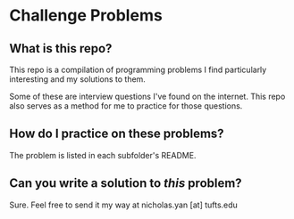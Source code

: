# Challenge Problems

## What is this repo?

This repo is a compilation of programming problems I find particularly interesting and my solutions to them.

Some of these are interview questions I've found on the internet. This repo also serves as a method for me to practice for those questions.

## How do I practice on these problems?

The problem is listed in each subfolder's README.

## Can you write a solution to *this* problem?

Sure. Feel free to send it my way at nicholas.yan [at] tufts.edu